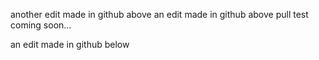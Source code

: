 another edit made in github above
an edit made in github above
pull test coming soon...

an edit made in github below
